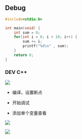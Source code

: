 <!--
 * @Description: 
 * @Version: 1.0
 * @Author: DaLao
 * @Email: dalao_li@163.com
 * @Date: 2021-02-22 23:16:23
 * @LastEditors: dalao
 * @LastEditTime: 2022-04-10 15:21:59
-->

## Debug

```c
#include<stdio.h>

int main(void) {
	int sum = 0;
	for(int i = 0; i < 10; i++) {
		sum += i;
		printf("%d\n" , sum);
	}
	return 0;
} 
```

### DEV C++

![](https://cdn.hurra.ltd/img/20210222232125.png)

- 编译，设置断点

- 开始调试

- 添加单个变量查看

![](https://cdn.hurra.ltd/img/20210222232252.png)


![](https://cdn.hurra.ltd/img/20210222232340.png)
